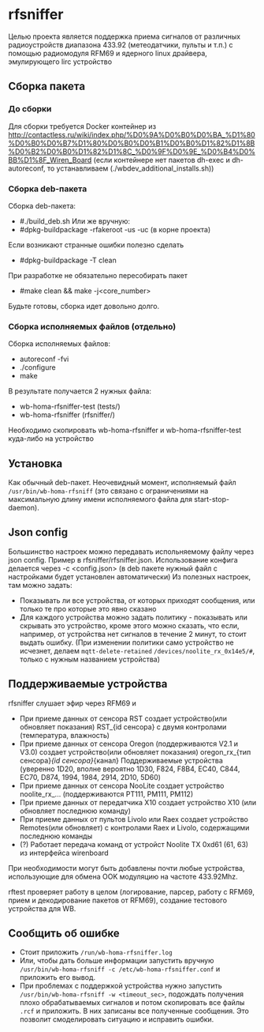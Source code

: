 # rfsniffer
Целью проекта является поддержка приема сигналов от различных радиоустройств диапазона 433.92 (метеодатчики, пульты и т.п.) с помощью радиомодуля RFM69 и ядерного linux драйвера, эмулирующего lirc устройство

## Сборка пакета
### До сборки
Для сборки требуется Docker контейнер из http://contactless.ru/wiki/index.php/%D0%9A%D0%B0%D0%BA_%D1%80%D0%B0%D0%B7%D1%80%D0%B0%D0%B1%D0%B0%D1%82%D1%8B%D0%B2%D0%B0%D1%82%D1%8C_%D0%9F%D0%9E_%D0%B4%D0%BB%D1%8F_Wiren_Board
(если контейнере нет пакетов dh-exec и dh-autoreconf, то устанавливаем (./wbdev_additional_installs.sh)) 

### Сборка deb-пакета
Сборка deb-пакета:
- #./build_deb.sh
Или же вручную:
- #dpkg-buildpackage -rfakeroot -us -uc (в корне проекта)

Если возникают странные ошибки полезно сделать
- #dpkg-buildpackage -T clean

При разработке не обязательно пересобирать пакет
- #make clean && make -j<core_number>

Будьте готовы, сборка идет довольно долго.

### Сборка исполняемых файлов (отдельно)
Сборка исполняемых файлов:
- autoreconf -fvi  
- ./configure 
- make

В результате получается 2 нужных файла:
- wb-homa-rfsniffer-test (tests/)
- wb-homa-rfsniffer (rfsniffer/)

Необходимо скопировать wb-homa-rfsniffer и wb-homa-rfsniffer-test куда-либо на устройство

## Установка
Как обычный deb-пакет. Неочевидный момент, исполняемый файл `/usr/bin/wb-homa-rfsniff` (это связано с ограничениями на максимальную длину имени исполняемого файла для start-stop-daemon).


## Json config
Большинство настроек можно передавать испольняемому файлу через json config. Пример в rfsniffer/rfsniffer.json. Использование конфига делается через -c <config.json>
(в deb пакете нужный файл с настройками будет установлен автоматически)
Из полезных настроек, там можно задать:
- Показывать ли все устройства, от которых приходят сообщения, или только те про которые это явно сказано
- Для каждого устройства можно задать политику - показывать или скрывать это устройство, кроме этого можно сказать, что если, например, от устройства нет сигналов в течение 2 минут, то стоит выдать ошибку.
  (При изменении политики само устройство не исчезнет, делаем `mqtt-delete-retained` `/devices/noolite_rx_0x14e5/#`, только с нужным названием устройства)
  

## Поддерживаемые устройства
rfsniffer слушает эфир через RFM69 и 
- При приеме данных от сенсора RST создает устройство(или обновляет показания) RST_{id сенсора} с двумя контролами (температура, влажность)
- При приеме данных от сенсора Oregon (поддерживаются V2.1 и V3.0) создает устройство(или обновляет показания) oregon_rx_{тип сенсора}_{id сенсора}_{канал} 
    Поддерживаемые устройства (уверенно 1D20, вполне вероятно 1D30, F824, F8B4, EC40, C844, EC70, D874, 1994, 1984, 2914, 2D10, 5D60)
- При приеме данных от сенсора NooLite создает устройство noolite_rx_... (поддерживаются PT111, PM111, PM112)
- При приеме данных от передатчика X10 создает устройство X10 (или обновляет последнюю команду)
- При приеме данных от пультов Livolo или Raex создает устройство Remotes(или обновляет) с контролами Raex и Livolo, содержащими последнюю команды
- (?) Работает передача команд от устройст Noolite TX 0xd61 (61, 63) из интерфейса wirenboard

При необходимости могут быть добавлены почти любые устройства, использующие для обмена OOK модуляцию на частоте 433.92Mhz. 



rftest проверяет работу в целом (логирование, парсер, работу с RFM69, прием и декодирование пакетов от RFM69), создание тестового устройства для WB.

## Сообщить об ошибке
- Стоит приложить `/run/wb-homa-rfsniffer.log`
- Или, чтобы дать больше информации запустить вручную `/usr/bin/wb-homa-rfsniff -c /etc/wb-homa-rfsniffer.conf` и приложить его вывод.
- При проблемах с поддержкой устройства нужно запустить `/usr/bin/wb-homa-rfsniff -w <timeout_sec>`, подождать получения плохо обрабатываемых сигналов и потом скопировать все файлы `.rcf` и приложить. В них записаны все полученные сообщения. Это позволит смоделировать ситуацию и исправить ошибки.
